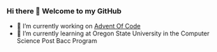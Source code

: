 ### Hi there 👋 Welcome to my GitHub

<!--
**byronboots/byronboots** is a ✨ _special_ ✨ repository because its `README.md` (this file) appears on your GitHub profile.

Here are some ideas to get you started:
- 🤔 I’m looking for help with ...
- 💬 Ask me about ...
- 📫 How to reach me: ...
- 😄 Pronouns: ...
- ⚡ Fun fact: ...
-->

- 🔭 I’m currently working on [Advent Of Code](https://github.com/byronboots/AdventOfCode2022)
- 🌱 I’m currently learning at Oregon State University in the Computer Science Post Bacc Program
